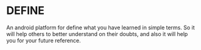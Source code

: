 # DEFINE
An android platform for define what you have learned in simple terms. So it will help others to better understand on their doubts, and also it will help you for your future reference.
